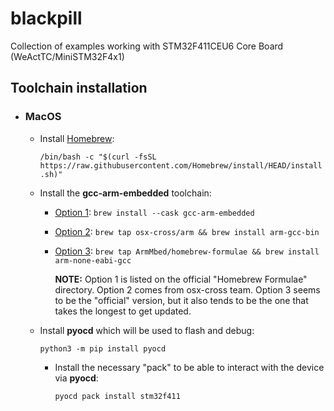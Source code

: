 # blackpill
Collection of examples working with STM32F411CEU6 Core Board (WeActTC/MiniSTM32F4x1)

## Toolchain installation

 - ### MacOS
    - Install [Homebrew](https://brew.sh/):

        `/bin/bash -c "$(curl -fsSL https://raw.githubusercontent.com/Homebrew/install/HEAD/install.sh)"`
    
    - Install the **gcc-arm-embedded** toolchain:
        
        - [Option 1](https://formulae.brew.sh/cask/gcc-arm-embedded): `brew install --cask gcc-arm-embedded`
        - [Option 2](https://github.com/osx-cross/homebrew-arm): `brew tap osx-cross/arm && brew install arm-gcc-bin`
        - [Option 3](https://github.com/ARMmbed/homebrew-formulae): `brew tap ArmMbed/homebrew-formulae && brew install arm-none-eabi-gcc`
    
            **NOTE:** Option 1 is listed on the official "Homebrew Formulae" directory. Option 2 comes from osx-cross team. Option 3 seems to be the "official" version, but it also tends to be the one that takes the longest to get updated.

    - Install **pyocd** which will be used to flash and debug:
            
        `python3 -m pip install pyocd`

        - Install the necessary "pack" to be able to interact with the device via **pyocd**:

            `pyocd pack install stm32f411`